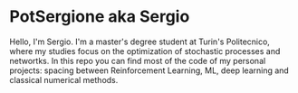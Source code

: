 # PotSergione aka Sergio
Hello, I'm Sergio.
I'm a master's degree student at Turin's Politecnico, where my studies focus on the optimization of stochastic processes and networtks. 
In this repo you can find most of the code of my personal projects: spacing between Reinforcement Learning, ML, deep learning and classical numerical methods. 
